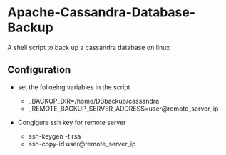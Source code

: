 # Apache-Cassandra-Database-Backup
A shell script to back up a cassandra database on linux

## Configuration
- set the folloeing variables in the script
    - _BACKUP_DIR=/home/DBbackup/cassandra
    - _REMOTE_BACKUP_SERVER_ADDRESS=user@remote_server_ip

- Congigure ssh key for remote server
    - ssh-keygen -t rsa
    - ssh-copy-id user@remote_server_ip
    